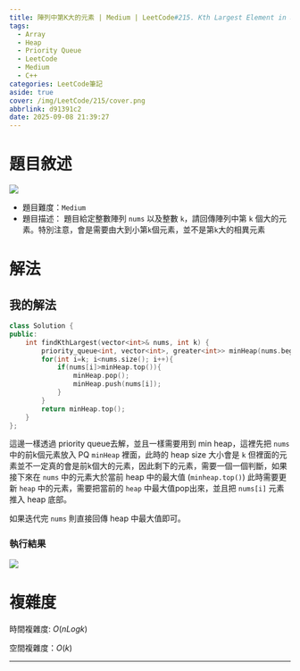 ```yaml
---
title: 陣列中第K大的元素 | Medium | LeetCode#215. Kth Largest Element in an Array
tags:
  - Array
  - Heap
  - Priority Queue
  - LeetCode
  - Medium
  - C++
categories: LeetCode筆記
aside: true
cover: /img/LeetCode/215/cover.png
abbrlink: d91391c2
date: 2025-09-08 21:39:27
---
```


# 題目敘述

![](/img/LeetCode/215/question.png)

- 題目難度：`Medium`
- 題目描述： 題目給定整數陣列 `nums` 以及整數 `k`，請回傳陣列中第 `k` 個大的元素。特別注意，會是需要由大到小第`k`個元素，並不是第`k`大的相異元素


# 解法


## 我的解法

```c++
class Solution {
public:
    int findKthLargest(vector<int>& nums, int k) {
        priority_queue<int, vector<int>, greater<int>> minHeap(nums.begin(), nums.begin()+k);
        for(int i=k; i<nums.size(); i++){
            if(nums[i]>minHeap.top()){
                minHeap.pop();
                minHeap.push(nums[i]);
            }
        }
        return minHeap.top();
    }
};
```

這邊一樣透過 priority queue去解，並且一樣需要用到 min heap，這裡先把 `nums` 中的前k個元素放入 PQ `minHeap` 裡面，此時的 heap size 大小會是 `k` 但裡面的元素並不一定真的會是前k個大的元素，因此剩下的元素，需要一個一個判斷，如果接下來在 `nums` 中的元素大於當前 heap 中的最大值 (`minheap.top()`) 此時需要更新 `heap` 中的元素，需要把當前的 `heap` 中最大值pop出來，並且把 `nums[i]` 元素推入 heap 底部。

如果迭代完 `nums` 則直接回傳 heap 中最大值即可。


### 執行結果

![](/img/LeetCode/215/result.png)

# 複雜度

時間複雜度: $O(nLogk)$

空間複雜度：$O(k)$

---